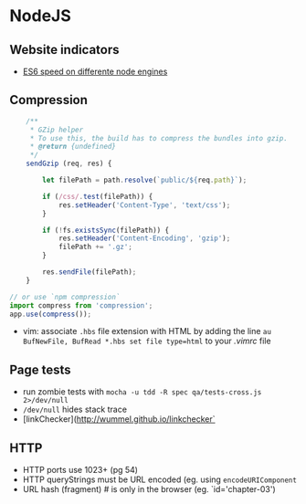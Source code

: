 # NodeJS

## Website indicators

- [ES6 speed on differente node engines](http://kpdecker.github.io/six-speed/) 

## Compression

```javascript
    /**
     * GZip helper
     * To use this, the build has to compress the bundles into gzip.
     * @return {undefined}
     */
    sendGzip (req, res) {

        let filePath = path.resolve(`public/${req.path}`);

        if (/css/.test(filePath)) {
            res.setHeader('Content-Type', 'text/css');
        }

        if (!fs.existsSync(filePath)) {
            res.setHeader('Content-Encoding', 'gzip');
            filePath += '.gz';
        }

        res.sendFile(filePath);
    }

// or use `npm compression`
import compress from 'compression';
app.use(compress());
```

- vim: associate `.hbs` file extension with HTML by adding the line `au BufNewFile, BufRead *.hbs set file type=html` to your *.vimrc* file


## Page tests

- run zombie tests with `mocha -u tdd -R spec qa/tests-cross.js 2>/dev/null`
- `/dev/null` hides stack trace
- [linkChecker](http://wummel.github.io/linkchecker`

## HTTP

- HTTP ports use 1023+ (pg 54)
- HTTP queryStrings must be URL encoded (eg. using `encodeURIComponent`
- URL hash (fragment) # is only in the browser (eg. `id='chapter-03')


